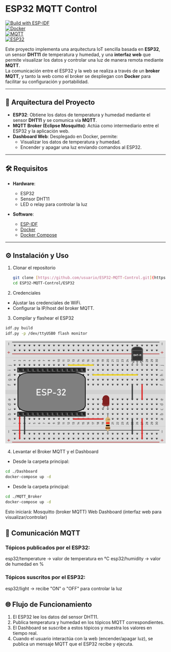 # ESP32 MQTT Control

[![Build with ESP-IDF](https://img.shields.io/badge/build-ESP--IDF-blue?logo=espressif)](https://docs.espressif.com/projects/esp-idf/en/latest/esp32/get-started/)  
[![Docker](https://img.shields.io/badge/Docker-ready-blue?logo=docker)](https://www.docker.com/)  
[![MQTT](https://img.shields.io/badge/MQTT-protocol-purple?logo=eclipsemosquitto)](https://mqtt.org/)  
[![ESP32](https://img.shields.io/badge/board-ESP32-orange?logo=espressif)](https://www.espressif.com/en/products/socs/esp32)  

Este proyecto implementa una arquitectura IoT sencilla basada en **ESP32**, un sensor **DHT11** de temperatura y humedad, y una **interfaz web** que permite visualizar los datos y controlar una luz de manera remota mediante **MQTT**.  
La comunicación entre el ESP32 y la web se realiza a través de un **broker MQTT**, y tanto la web como el broker se despliegan con **Docker** para facilitar su configuración y portabilidad.

---

## 🚀 Arquitectura del Proyecto

- **ESP32**: Obtiene los datos de temperatura y humedad mediante el sensor **DHT11** y se comunica vía **MQTT**.  
- **MQTT Broker (Eclipse Mosquitto)**: Actúa como intermediario entre el ESP32 y la aplicación web.  
- **Dashboard Web**: Desplegado en Docker, permite:
  - Visualizar los datos de temperatura y humedad.
  - Encender y apagar una luz enviando comandos al ESP32.  

---

## 🛠️ Requisitos

- **Hardware**:
  - ESP32
  - Sensor DHT11
  - LED o relay para controlar la luz

- **Software**:
  - [ESP-IDF](https://docs.espressif.com/projects/esp-idf/en/latest/esp32/get-started/)
  - [Docker](https://docs.docker.com/get-docker/)
  - [Docker Compose](https://docs.docker.com/compose/)

---

## ⚙️ Instalación y Uso

1. Clonar el repositorio
   ```bash
   git clone [https://github.com/usuario/ESP32-MQTT-Control.git](https://github.com/AlejandroMB02/ESP32-MQTT-Control)
   cd ESP32-MQTT-Control/ESP32
2. Credenciales
  - Ajustar las credenciales de WiFi.
  - Configurar la IP/host del broker MQTT.
3. Compilar y flashear el ESP32
  ```bash
  idf.py build
  idf.py -p /dev/ttyUSB0 flash monitor
  ```

![ProtoBoard](docs/protoboard.png)

4. Levantar el Broker MQTT y el Dashboard
  - Desde la carpeta principal:
  ```bash
  cd ./Dashboard
  docker-compose up -d
  ```
  - Desde la carpeta principal:
  ```bash
  cd ./MQTT_Broker
  docker-compose up -d
  ```
  Esto iniciará:
  Mosquitto (broker MQTT)
  Web Dashboard (interfaz web para visualizar/controlar)

## 📡 Comunicación MQTT

### Tópicos publicados por el ESP32:

esp32/temperature → valor de temperatura en °C
esp32/humidity → valor de humedad en %

### Tópicos suscritos por el ESP32:

esp32/light → recibe "ON" o "OFF" para controlar la luz

## 🌐 Flujo de Funcionamiento

1. El ESP32 lee los datos del sensor DHT11.
2. Publica temperatura y humedad en los tópicos MQTT correspondientes.
3. El Dashboard se suscribe a estos tópicos y muestra los valores en tiempo real.
4. Cuando el usuario interactúa con la web (encender/apagar luz), se publica un mensaje MQTT que el ESP32 recibe y ejecuta.



